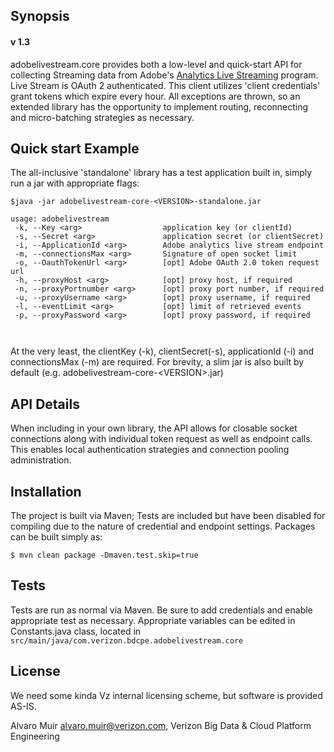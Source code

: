 ## Synopsis
#### v 1.3

adobelivestream.core provides both a low-level and quick-start API for collecting Streaming data from Adobe's
        [Analytics Live Streaming](https://marketing.adobe.com/developer/documentation/analytics-live-stream/overview-1)
        program. Live Stream is OAuth 2 authenticated. This client utilizes 'client credentials' grant tokens which
        expire every hour. All exceptions are thrown, so an extended library has the opportunity to implement
        routing, reconnecting and micro-batching strategies as necessary.
## Quick start Example

The all-inclusive 'standalone' library has a test application built in, simply run a jar with appropriate flags:

```
$java -jar adobelivestream-core-<VERSION>-standalone.jar

usage: adobelivestream
 -k, --Key <arg>                  application key (or clientId)
 -s, --Secret <arg>               application secret (or clientSecret)
 -i, --ApplicationId <arg>        Adobe analytics live stream endpoint
 -m, --connectionsMax <arg>       Signature of open socket limit
 -o, --OauthTokenUrl <arg>        [opt] Adobe OAuth 2.0 token request url
 -h, --proxyHost <arg>            [opt] proxy host, if required
 -n, --proxyPortnumber <arg>      [opt] proxy port number, if required
 -u, --proxyUsername <arg>        [opt] proxy username, if required
 -l, --eventLimit <arg>           [opt] limit of retrieved events
 -p, --proxyPassword <arg>        [opt] proxy password, if required



```
At the very least, the clientKey (-k), clientSecret(-s), applicationId (-i) and connectionsMax (-m) are required.
For brevity, a slim jar is also built by default (e.g. adobelivestream-core-\<VERSION\>.jar)

## API Details

When including in your own library, the API allows for closable socket connections along with individual token request 
as well as endpoint calls. This enables local authentication strategies and connection pooling administration.

## Installation

The project is built via Maven; Tests are included but have been disabled for compiling due to the nature of credential 
and endpoint settings. Packages can be built simply as:

```$ mvn clean package -Dmaven.test.skip=true```


## Tests

Tests are run as normal via Maven. Be sure to add credentials and enable appropriate test as necessary.
Appropriate variables can be edited in Constants.java class, located in 
``` src/main/java/com.verizon.bdcpe.adobelivestream.core```

## License

We need some kinda Vz internal licensing scheme, but software is provided AS-IS.


Alvaro Muir <alvaro.muir@verizon.com>, Verizon Big Data & Cloud Platform Engineering